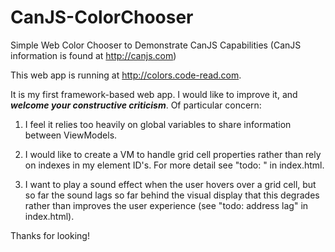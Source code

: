 # CanJS-ColorChooser
Simple Web Color Chooser to Demonstrate CanJS Capabilities
(CanJS information is found at http://canjs.com)

This web app is running at http://colors.code-read.com.

It is my first framework-based web app.  I would like to improve it, 
and ***welcome your constructive criticism***.  Of particular concern:

1. I feel it relies too heavily on global variables to share information between
ViewModels.

2. I would like to create a <final-el> VM to handle grid cell properties rather than
rely on indexes in my element ID's.  For more detail see "todo: <final-el>" in index.html.

3. I want to play a sound effect when the user hovers over a grid cell, but so far
the sound lags so far behind the visual display that this degrades rather than
improves the user experience (see "todo: address lag" in index.html).

Thanks for looking!
